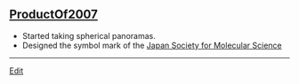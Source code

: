 ---
---
## [ProductOf2007](/ProductOf2007)
*  Started taking spherical panoramas.
*  Designed the symbol mark of the [Japan Society for  Molecular Science](http://molsci.jp)

----
[Edit](https://github.com/vitroid/vitroid.github.io/edit/master/MD/ProductOf2007.md)
